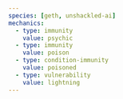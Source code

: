 ```yaml
---
species: [geth, unshackled-ai]
mechanics:
  - type: immunity
    value: psychic
  - type: immunity
    value: poison
  - type: condition-immunity
    value: poisoned
  - type: vulnerability
    value: lightning
---
```

